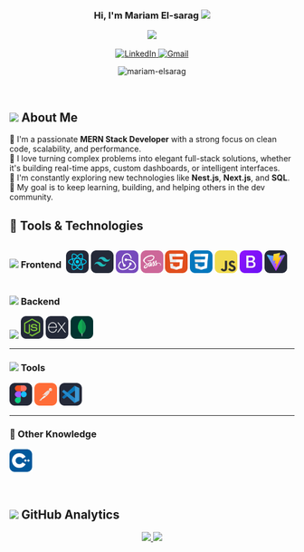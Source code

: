 <!-- Banner -->

<!-- Title and Introduction -->

<div align="center" >
<h3 align="center">
  Hi, I'm Mariam El-sarag
  <img src="https://media.giphy.com/media/hvRJCLFzcasrR4ia7z/giphy.gif" width="28">
</h3>
<p align="center">
  <a href="https://github.com/DenverCoder1/readme-typing-svg">
    <img src="https://readme-typing-svg.herokuapp.com?lines=MERN+stack+Developer;Always+learning+new+things;Feel+free+to+look+around+👀;Reach+out+if+you+need+help!+💬&font=Fira+Code&center=true&width=440&height=45&color=7A7ADB" />
  </a>
</p>

  <!-- LinkedIn Badge -->
  <a href="https://linkedin.com/in/mariamelsarag" target="_blank">
    <img src="https://img.shields.io/badge/LinkedIn-405DE6?style=for-the-badge&logo=linkedin&logoColor=white" alt="LinkedIn" />
  </a>

  <!-- Gmail Badge -->
  <a href="mailto:mariamelsarag44@gmail.com" target="_blank">
    <img src="https://img.shields.io/badge/Gmail-D44638?style=for-the-badge&logo=gmail&logoColor=white" alt="Gmail" />
  </a>

<p> <img src="https://komarev.com/ghpvc/?username=mariam-elsarag" alt="mariam-elsarag" /> </p>
</div>

<br/>

## <picture><img src="https://github.com/7oSkaaa/7oSkaaa/blob/main/Images/about_me.gif?raw=true" width="50px"></picture> About Me

<p>
  👋 I'm a passionate <b>MERN Stack Developer</b> with a strong focus on clean code, scalability, and performance.<br/>
  🚀 I love turning complex problems into elegant full-stack solutions, whether it's building real-time apps, custom dashboards, or intelligent interfaces.<br/>
  🧠 I'm constantly exploring new technologies like <b>Nest.js</b>, <b>Next.js</b>, and <b>SQL</b>.<br/>
  🎯 My goal is to keep learning, building, and helping others in the dev community.
</p>

<!-- Tools and Technologies Section -->

## 🚀 Tools & Technologies

<div style="display: flex; align-items: center; gap: 8px; margin-bottom: 8px;">
 <h3>
  <img src="https://github.com/7oSkaaa/7oSkaaa/blob/main/Images/Front_End.gif?raw=true" width="40px" />
  <span >Frontend</span>
 </h3>
<p>
  <img src="./icons/React-Dark.svg" width="40" />
  <img src="./icons/TailwindCSS-Dark.svg" width="40" />
  <img src="./icons/Redux.svg" width="40" />
  <img src="./icons/Sass.svg" width="40" />
  <img src="./icons/HTML.svg" width="40" />
  <img src="./icons/CSS.svg" width="40" />
  <img src="./icons/JavaScript.svg" width="40" />
  <img src="./icons/Bootstrap.svg" width="40" />
  <img src="./icons/Vite-Dark.svg" width="40" />
</p>
</div>

### <picture> <img src = "https://media3.giphy.com/media/v1.Y2lkPTc5MGI3NjExNmh1b21jN3Fwcnc3anltdm91dDN0NW8zYmg0NHJjZmxhdWx6Z3NhbSZlcD12MV9pbnRlcm5hbF9naWZfYnlfaWQmY3Q9Zw/L1R1tvI9svkIWwpVYr/giphy.gif?raw=true" width = 50px> </picture> Backend

<p>
  <img src="https://www.svgrepo.com/show/373872/nestjs.svg" width="40" />
  <img src="./icons/NodeJS-Dark.svg" width="40" />
  <img src="./icons/ExpressJS-Dark.svg" width="40" />
  <img src="./icons/MongoDB.svg" width="40" />
</p>

---

### <picture> <img src = "https://github.com/7oSkaaa/7oSkaaa/blob/main/Images/IDEs.gif?raw=true" width = 50px> </picture> Tools

<p>
  <img src="./icons/Figma-Dark.svg" width="40" />
  <img src="./icons/Postman.svg" width="40" />
  <img src="./icons/VSCode-Dark.svg" width="40" />

</p>

---

### 🧩 Other Knowledge

<p>
  <img src="./icons/CPP.svg" width="40" />
</p>

</br>

<!-- GitHub Analytics Section -->

## <img src="https://media.giphy.com/media/iY8CRBdQXODJSCERIr/giphy.gif" width="35"><b> GitHub Analytics </b>

<p align="center">
    <a href="https://github.com/mariam-elsarag">
        <img height="180" src="https://github-readme-stats-eight-theta.vercel.app/api?username=mariam-elsarag&include_all_commits=true&count_private=true&show_icons=true&line_height=30&title_color=7A7ADB&icon_color=2234AE&text_color=D3D3D3&bg_color=0,000000,130F40" />
        <img height="180" src="https://github-readme-stats-eight-theta.vercel.app/api/top-langs/?username=mariam-elsarag&include_all_commits=true&count_private=true&show_icons=true&line_height=30&title_color=7A7ADB&icon_color=2234AE&text_color=D3D3D3&bg_color=0,000000,130F40" />
    </a>
</p>
